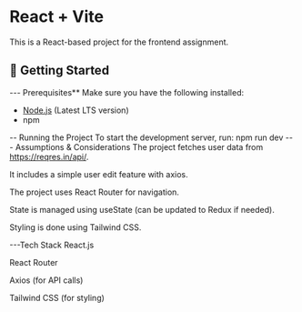 # React + Vite

This is a React-based project for the frontend assignment.

## 🚀 Getting Started

--- Prerequisites**
Make sure you have the following installed:
- [Node.js](https://nodejs.org/) (Latest LTS version)
- npm 

-- Running the Project
To start the development server, run:
npm run dev
--- Assumptions & Considerations
The project fetches user data from https://reqres.in/api/.

It includes a simple user edit feature with axios.

The project uses React Router for navigation.

State is managed using useState (can be updated to Redux if needed).

Styling is done using Tailwind CSS.


---Tech Stack
React.js

React Router

Axios (for API calls)

Tailwind CSS (for styling)

